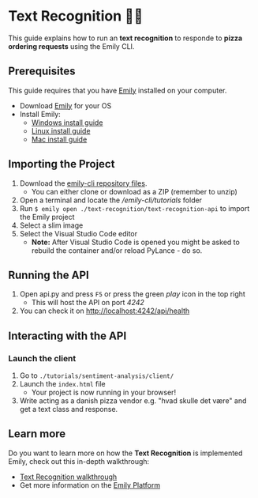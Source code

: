 # Text Recognition 📝🧐

This guide explains how to run an **text recognition** to responde to **pizza ordering requests** using the Emily CLI. 

## Prerequisites
This guide requires that you have [Emily](https://ambolt.io/emily-ai/) installed on your computer.
- Download [Emily](https://github.com/amboltio/emily-cli/releases/latest) for your OS
- Install Emily:
  - [Windows install guide](https://github.com/amboltio/emily-cli/wiki/How-to-install-Emily-on-Windows)
  - [Linux install guide](https://github.com/amboltio/emily-cli/wiki/How-to-install-Emily-on-Linux)
  - [Mac install guide](https://github.com/amboltio/emily-cli/wiki/How-to-install-emily-on-Mac)

## Importing the Project
1. Download the [emily-cli repository files](https://github.com/amboltio/emily-cli).
	* You can either clone or download as a ZIP (remember to unzip)
2. Open a terminal and locate the _/emily-cli/tutorials_ folder
4. Run ```$ emily open ./text-recognition/text-recognition-api``` to import the Emily project
5. Select a slim image
6. Select the Visual Studio Code editor  
	* **Note:** After Visual Studio Code is opened you might be asked to rebuild the container and/or reload PyLance - do so.


## Running the API
1. Open api.py and press `F5` or press the green _play_ icon in the top right 
	* This will host the API on port _4242_
2. You can check it on [http://localhost:4242/api/health](http://localhost:4242/api/health)

## Interacting with the API
### Launch the client
1. Go to `./tutorials/sentiment-analysis/client/`
2. Launch the `index.html` file
      * Your project is now running in your browser!
3. Write acting as a danish pizza vendor e.g. "hvad skulle det være" and get a text class and response.

## Learn more 
Do you want to learn more on how the **Text Recognition** is implemented Emily, check out this in-depth walkthrough:
- [Text Recognition walkthrough](https://github.com/amboltio/emily-cli/wiki/Sentiment-analysis)
- Get more information on the [Emily Platform](https://ambolt.io/emily-ai/)
